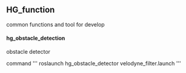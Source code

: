 ## HG_function

common functions and tool for develop

#### hg_obstacle_detection

obstacle detector

command
'''
roslaunch hg_obstacle_detector velodyne_filter.launch
'''